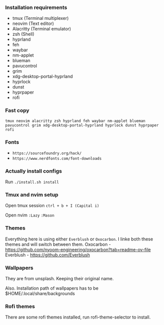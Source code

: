 ### Installation requirements
- tmux (Terminal multiplexer)
- neovim (Text editor)
- Alacritty (Terminal emulator)
- zsh (Shell)
- hyprland
- feh
- waybar 
- nm-applet
- blueman
- pavucontrol
- grim
- xdg-desktop-portal-hyprland
- hyprlock
- dunst
- hyprpaper
- rofi

### Fast copy
```
tmux neovim alacritty zsh hyprland feh waybar nm-applet blueman pavucontrol grim xdg-desktop-portal-hyprland hyprlock dunst hyprpaper rofi
```

### Fonts
- ```https://sourcefoundry.org/hack/```
- ```https://www.nerdfonts.com/font-downloads```

### Actually install configs
Run ```./install.sh install```

### Tmux and nvim setup
Open tmux session
```ctrl + b + I (Capital i)```

Open nvim
 ```:Lazy```
 ```:Mason```

### Themes
Everything here is using either ```Everblush``` or ```Oxocarbon```. I linke both these themes and will switch between them.
Oxocarbon - https://github.com/nyoom-engineering/oxocarbon?tab=readme-ov-file
Everblush - https://github.com/Everblush

### Wallpapers
They are from unsplash. Keeping their original name.

Also. Installation path of wallpapers has to be $HOME/.local/share/backgrounds

### Rofi themes
There are some rofi themes installed, run rofi-theme-selector to install.

